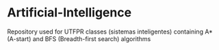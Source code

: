 # Artificial-Intelligence
Repository used for UTFPR classes (sistemas inteligentes) containing A* (A-start) and BFS (Breadth-first search) algorithms
